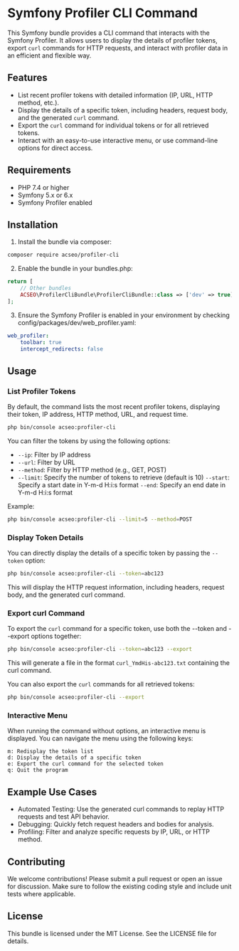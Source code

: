 # Symfony Profiler CLI Command

This Symfony bundle provides a CLI command that interacts with the Symfony Profiler. It allows users to display the details of profiler tokens, export `curl` commands for HTTP requests, and interact with profiler data in an efficient and flexible way.

## Features

- List recent profiler tokens with detailed information (IP, URL, HTTP method, etc.).
- Display the details of a specific token, including headers, request body, and the generated `curl` command.
- Export the `curl` command for individual tokens or for all retrieved tokens.
- Interact with an easy-to-use interactive menu, or use command-line options for direct access.

## Requirements

- PHP 7.4 or higher
- Symfony 5.x or 6.x
- Symfony Profiler enabled

## Installation

1. Install the bundle via composer:

```bash
composer require acseo/profiler-cli
```

2. Enable the bundle in your bundles.php:

```php
return [
    // Other bundles
    ACSEO\ProfilerCliBundle\ProfilerCliBundle::class => ['dev' => true],
];
```

3. Ensure the Symfony Profiler is enabled in your environment by checking config/packages/dev/web_profiler.yaml:

```yaml
web_profiler:
    toolbar: true
    intercept_redirects: false
```

## Usage

### List Profiler Tokens

By default, the command lists the most recent profiler tokens, displaying their token, IP address, HTTP method, URL, and request time.

```bash
php bin/console acseo:profiler-cli
```

You can filter the tokens by using the following options:

- `--ip`: Filter by IP address
- `--url`: Filter by URL
- `--method`: Filter by HTTP method (e.g., GET, POST)
- `--limit`: Specify the number of tokens to retrieve (default is 10)
`--start`: Specify a start date in Y-m-d H:i:s format
`--end`: Specify an end date in Y-m-d H:i:s format

Example:

```bash
php bin/console acseo:profiler-cli --limit=5 --method=POST
```

### Display Token Details

You can directly display the details of a specific token by passing the `--token` option:

```bash
php bin/console acseo:profiler-cli --token=abc123
```

This will display the HTTP request information, including headers, request body, and the generated curl command.

### Export curl Command

To export the `curl` command for a specific token, use both the --token and --export options together:

```bash
php bin/console acseo:profiler-cli --token=abc123 --export
```

This will generate a file in the format `curl_YmdHis-abc123.txt` containing the curl command.

You can also export the `curl` commands for all retrieved tokens:

```bash
php bin/console acseo:profiler-cli --export
```

### Interactive Menu

When running the command without options, an interactive menu is displayed. You can navigate the menu using the following keys:

    m: Redisplay the token list
    d: Display the details of a specific token
    e: Export the curl command for the selected token
    q: Quit the program

## Example Use Cases

- Automated Testing: Use the generated curl commands to replay HTTP requests and test API behavior.
- Debugging: Quickly fetch request headers and bodies for analysis.
- Profiling: Filter and analyze specific requests by IP, URL, or HTTP method.

## Contributing

We welcome contributions! Please submit a pull request or open an issue for discussion. Make sure to follow the existing coding style and include unit tests where applicable.

## License

This bundle is licensed under the MIT License. See the LICENSE file for details.